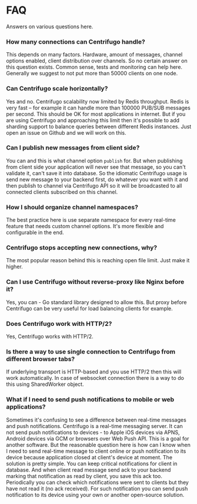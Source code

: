 # FAQ

Answers on various questions here.

### How many connections can Centrifugo handle?

This depends on many factors. Hardware, amount of messages, channel options enabled,
client distribution over channels. So no certain answer on this question exists. Common
sense, tests and monitoring can help here. Generally we suggest to not put more than 50000
clients on one node.

### Can Centrifugo scale horizontally?

Yes and no. Centrifugo scalability now limited by Redis throughput. Redis is very fast – for example
it can handle more than 100000 PUB/SUB messages per second. This should be OK for most applications
in internet. But if you are using Centrifugo and approaching this limit then it's possible to add
sharding support to balance queries between different Redis instances. Just open an issue on Github
and we will work on this.

### Can I publish new messages from client side?

You can and this is what channel option `publish` for. But when publishing from client side
your application will never see that message, so you can't validate it, can't save it into
database. So the idiomatic Centrifugo usage is send new message to your backend first, do whatever
you want with it and then publish to channel via Centrifugo API so it will be broadcasted to all
connected clients subscribed on this channel.

### How I should organize channel namespaces?

The best practice here is use separate namespace for every real-time feature that needs custom
channel options. It's more flexible and configurable in the end.

### Centrifugo stops accepting new connections, why?

The most popular reason behind this is reaching open file limit. Just make it higher.

### Can I use Centrifugo without reverse-proxy like Nginx before it?

Yes, you can - Go standard library designed to allow this. But proxy before Centrifugo can be very useful
for load balancing clients for example.

### Does Centrifugo work with HTTP/2?

Yes, Centrifugo works with HTTP/2.

### Is there a way to use single connection to Centrifugo from different browser tabs?

If underlying transport is HTTP-based and you use HTTP/2 then this will work automatically. In case
of websocket connection there is a way to do this using SharedWorker object.

### What if I need to send push notifications to mobile or web applications?

Sometimes it's confusing to see a difference between real-time messages and push notifications.
Centrifugo is a real-time messaging server. It can not send push notifications to devices - to Apple
iOS devices via APNS, Android devices via GCM or browsers over Web Push API. This is a goal for
another software. But the reasonable question here is how can I know when I need to send real-time
message to client online or push notification to its device because application closed at client's
device at moment. The solution is pretty simple. You can keep critical notifications for client in
database. And when client read message send ack to your backend marking that notification as read
by client, you save this ack too. Periodically you can check which notifications were sent to clients
but they have not read it (no ack received). For such notification you can send push notification
to its device using your own or another open-source solution.



